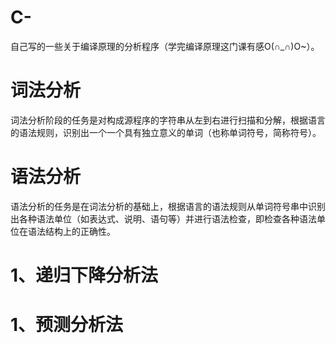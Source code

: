 # C-
自己写的一些关于编译原理的分析程序（学完编译原理这门课有感O(∩_∩)O~）。

# 词法分析
 词法分析阶段的任务是对构成源程序的字符串从左到右进行扫描和分解，根据语言的语法规则，识别出一个一个具有独立意义的单词（也称单词符号，简称符号）。
 
# 语法分析
 语法分析的任务是在词法分析的基础上，根据语言的语法规则从单词符号串中识别出各种语法单位（如表达式、说明、语句等）并进行语法检查，即检查各种语法单位在语法结构上的正确性。
  # 1、递归下降分析法
  
  # 1、预测分析法
